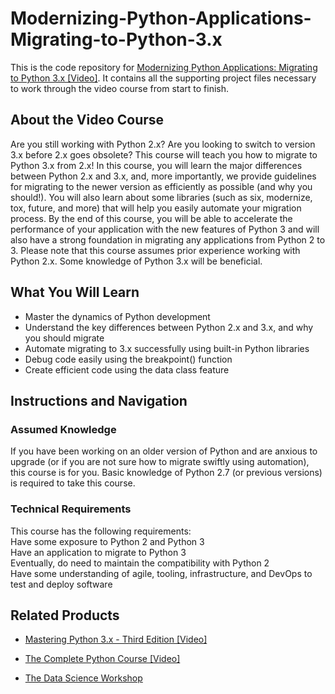 # Modernizing-Python-Applications-Migrating-to-Python-3.x

This is the code repository for [Modernizing Python Applications: Migrating to Python 3.x [Video]](https://www.packtpub.com/programming/modernizing-python-applications-migrating-to-python-3-x-video). It contains all the supporting project files necessary to work through the video course from start to finish.

## About the Video Course
Are you still working with Python 2.x? Are you looking to switch to version 3.x before 2.x goes obsolete? This course will teach you how to migrate to Python 3.x from 2.x!
In this course, you will learn the major differences between Python 2.x and 3.x, and, more importantly, we provide guidelines for migrating to the newer version as efficiently as possible (and why you should!). You will also learn about some libraries (such as six, modernize, tox, future, and more) that will help you easily automate your migration process.
By the end of this course, you will be able to accelerate the performance of your application with the new features of Python 3 and will also have a strong foundation in migrating any applications from Python 2 to 3.
Please note that this course assumes prior experience working with Python 2.x. Some knowledge of Python 3.x will be beneficial.


<H2>What You Will Learn</H2>
<DIV class=book-info-will-learn-text>
<UL>
<LI>Master the dynamics of Python development
<LI>Understand the key differences between Python 2.x and 3.x, and why you should migrate
<LI>Automate migrating to 3.x successfully using built-in Python libraries
<LI>Debug code easily using the breakpoint() function
<LI>Create efficient code using the data class feature
</LI></UL></DIV>

## Instructions and Navigation
### Assumed Knowledge
If you have been working on an older version of Python and are anxious to upgrade (or if you are not sure how to migrate swiftly using automation), this course is for you. Basic knowledge of Python 2.7 (or previous versions) is required to take this course.	

### Technical Requirements
This course has the following requirements:<br/>
Have some exposure to Python 2 and Python 3<br/>
Have an application to migrate to Python 3<br/>
Eventually, do need to maintain the compatibility with Python 2<br/>
Have some understanding of agile, tooling, infrastructure, and DevOps to test and deploy software<br/>







## Related Products
* [Mastering Python 3.x - Third Edition [Video]](https://www.packtpub.com/application-development/mastering-python-3x-video)

* [The Complete Python Course [Video]](https://www.packtpub.com/programming/the-complete-python-course-video)

* [The Data Science Workshop](https://www.packtpub.com/data/the-data-science-workshop)
